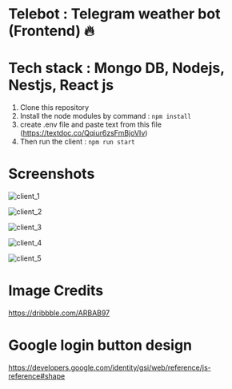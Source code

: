 # Telebot : Telegram weather bot (Frontend) 🔥

# Tech stack : Mongo DB, Nodejs, Nestjs, React js
1. Clone this repository
2. Install the node modules by command : `npm install`
3. create .env file and paste text from this file (https://textdoc.co/Qqiur6zsFmBjoVIv)
4. Then run the client : `npm run start`

# Screenshots

![client_1](./screenshots/client_1.png)

![client_2](./screenshots/client_2.png)

![client_3](./screenshots/client_3.png)

![client_4](./screenshots/client_4.png)

![client_5](./screenshots/client_5.png)

# Image Credits 
https://dribbble.com/ARBAB97

# Google login button design
https://developers.google.com/identity/gsi/web/reference/js-reference#shape

